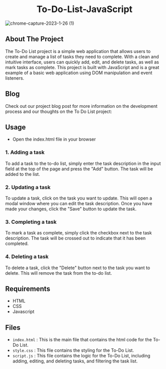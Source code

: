 <h1 align="center"> To-Do-List-JavaScript </h1>

![chrome-capture-2023-1-26 (1)](https://user-images.githubusercontent.com/77020164/221394835-eb92ac02-53e3-42bf-96ac-b5114eb543a6.gif)

## About The Project

The To-Do List project is a simple web application that allows users to create and manage a list of tasks they need to complete. With a clean and intuitive interface, users can quickly add, edit, and delete tasks, as well as mark tasks as complete.
This project is built with JavaScript and is a great example of a basic web application using DOM manipulation and event listeners.

## Blog

Check out our project blog post for more information on the development process and our thoughts on the To Do List project:

## Usage

- Open the index.html file in your browser

### 1. Adding a task

To add a task to the to-do list, simply enter the task description in the input field at the top of the page and press the "Add" button. The task will be added to the list.

### 2. Updating a task

To update a task, click on the task you want to update. This will open a modal window where you can edit the task description. Once you have made your changes, click the "Save" button to update the task.

### 3. Completing a task

To mark a task as complete, simply click the checkbox next to the task description. The task will be crossed out to indicate that it has been completed.

### 4. Deleting a task

To delete a task, click the "Delete" button next to the task you want to delete. This will remove the task from the to-do list.

## Requirements

- HTML
- CSS
- Javascript

## Files

- `index.html` :
  This is the main file that contains the html code for the To-Do List.
- `style.css` :
  This file contains the styling for the To-Do List.
- `script.js` :
  This file contains the logic for the To-Do List, including adding, editing, and deleting tasks, and filtering the task list.
